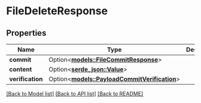 # FileDeleteResponse

## Properties

Name | Type | Description | Notes
------------ | ------------- | ------------- | -------------
**commit** | Option<[**models::FileCommitResponse**](FileCommitResponse.md)> |  | [optional]
**content** | Option<[**serde_json::Value**](.md)> |  | [optional]
**verification** | Option<[**models::PayloadCommitVerification**](PayloadCommitVerification.md)> |  | [optional]

[[Back to Model list]](../README.md#documentation-for-models) [[Back to API list]](../README.md#documentation-for-api-endpoints) [[Back to README]](../README.md)


